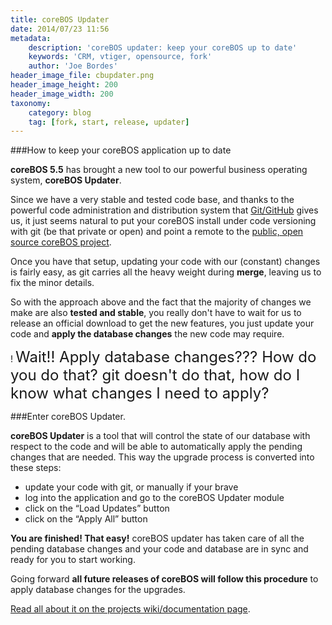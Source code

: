 ```yaml
---
title: coreBOS Updater
date: 2014/07/23 11:56
metadata:
    description: 'coreBOS updater: keep your coreBOS up to date'
    keywords: 'CRM, vtiger, opensource, fork'
    author: 'Joe Bordes'
header_image_file: cbupdater.png
header_image_height: 200
header_image_width: 200
taxonomy:
    category: blog
    tag: [fork, start, release, updater]
---
```


###How to keep your coreBOS application up to date

**coreBOS 5.5** has brought a new tool to our powerful business operating system, **coreBOS Updater**.

Since we have a very stable and tested code base, and thanks to the powerful code administration and distribution system that [Git/GitHub](https://github.com/) gives us, it just seems natural to put your coreBOS install under code versioning with git (be that private or open) and point a remote to the [public, open source coreBOS project](https://github.com/tsolucio/corebos).

Once you have that setup, updating your code with our (constant) changes is fairly easy, as git carries all the heavy weight during **merge**, leaving us to fix the minor details.

So with the approach above and the fact that the majority of changes we make are also **tested and stable**, you really don't have to wait for us to release an official download to get the new features, you just update your code and **apply the database changes** the new code may require.

 ! <span style="font-size: x-large">Wait!! Apply database changes??? How do you do that? git doesn't do that, how do I know what changes I need to apply?</span>
 
###Enter coreBOS Updater.

**coreBOS Updater** is a tool that will control the state of our database with respect to the code and will be able to automatically apply the pending changes that are needed. This way the upgrade process is converted into these steps:

 * update your code with git, or manually if your brave  
 * log into the application and go to the coreBOS Updater module
 * click on the “Load Updates” button
 * click on the “Apply All” button

**You are finished! That easy!** coreBOS updater has taken care of all the pending database changes and your code and database are in sync and ready for you to start working.

Going forward **all future releases of coreBOS will follow this procedure** to apply database changes for the upgrades.

[Read all about it on the projects wiki/documentation page](http://corebos.org/documentation/doku.php?id=en:devel:corebosupdater&noprocess).